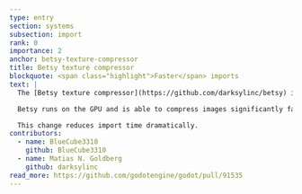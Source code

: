 ```yaml
---
type: entry
section: systems
subsection: import
rank: 0
importance: 2
anchor: betsy-texture-compressor
title: Betsy texture compressor
blockquote: <span class="highlight">Faster</span> imports
text: |
  The [Betsy texture compressor](https://github.com/darksylinc/betsy) is a tool to compress images into various GPU texture formats. It is now being integrated into the Godot Engine.

  Betsy runs on the GPU and is able to compress images significantly faster than our current compressors (using the “VRAM Compressed” import setting).

  This change reduces import time dramatically.
contributors:
  - name: BlueCube3310
    github: BlueCube3310
  - name: Matias N. Goldberg
    github: darksylinc
read_more: https://github.com/godotengine/godot/pull/91535
---
```

